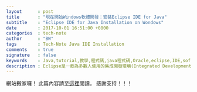 ```yaml
---
layout		: post
title		: "現在開始Windows軟體開發：安裝Eclipse IDE for Java"
subtitle	: "Eclipse IDE for Java Installation on Wondows"
date		: 2017-10-01 16:51:00 +0800
categories	: tech-note
author		: "BW"
tags		: Tech-Note Java IDE Installation
comments	: true
signature	: false
keywords	: Java,tutorial,教學,程式碼,java程式碼,Oracle,eclipse,IDE,software,development,tool,installation,windows
description	: Eclipse是一款為多數人使用的集成開發環境(Integrated Development Environment, IDE)。IDE能夠輔助開發者軟體的開發，IDE中內建相關語言的函式庫、除錯器、編譯器、直譯器與程式碼編輯器等子工具。使用IDE的好處在於開發者無須自行安裝多項輔助開發的工具，可以節省開發者配置開發環境的麻煩，IDE提供的圖形化介面也能提供開發者較直覺的功能使用。本篇將引導讀者安裝用來撰寫Java的IDE－Eclipse，當然Eclipse也支援多項語言的開發，包含C/C++、Python與PHP等程式語言。
---
```


網站搬家囉！
此篇內容請至[這裡](https://imprld01.github.io/blogg/2017/10/01/eclipse_ide_installation/)閱讀。
感謝支持！！！